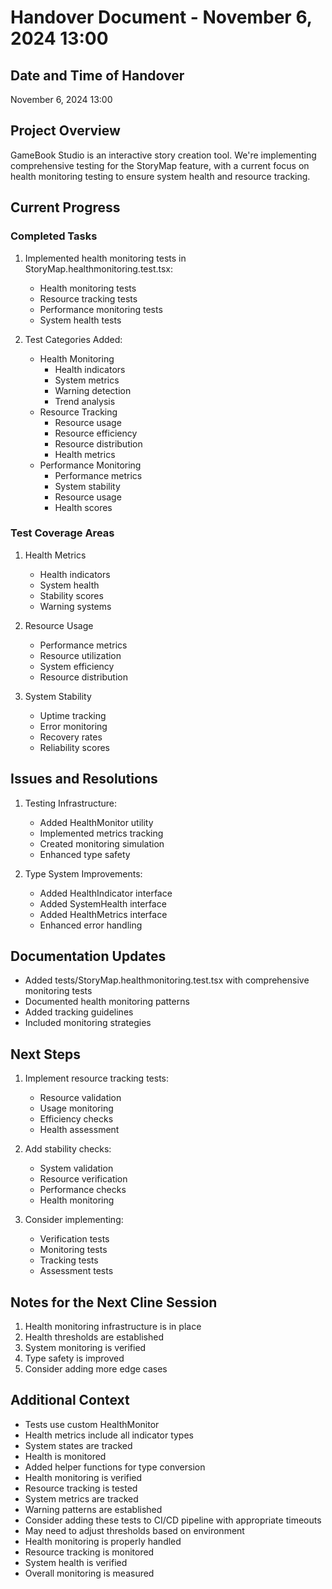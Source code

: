 # Handover Document - November 6, 2024 13:00

## Date and Time of Handover
November 6, 2024 13:00

## Project Overview
GameBook Studio is an interactive story creation tool. We're implementing comprehensive testing for the StoryMap feature, with a current focus on health monitoring testing to ensure system health and resource tracking.

## Current Progress

### Completed Tasks
1. Implemented health monitoring tests in StoryMap.healthmonitoring.test.tsx:
   - Health monitoring tests
   - Resource tracking tests
   - Performance monitoring tests
   - System health tests

2. Test Categories Added:
   - Health Monitoring
     * Health indicators
     * System metrics
     * Warning detection
     * Trend analysis
   - Resource Tracking
     * Resource usage
     * Resource efficiency
     * Resource distribution
     * Health metrics
   - Performance Monitoring
     * Performance metrics
     * System stability
     * Resource usage
     * Health scores

### Test Coverage Areas
1. Health Metrics
   - Health indicators
   - System health
   - Stability scores
   - Warning systems

2. Resource Usage
   - Performance metrics
   - Resource utilization
   - System efficiency
   - Resource distribution

3. System Stability
   - Uptime tracking
   - Error monitoring
   - Recovery rates
   - Reliability scores

## Issues and Resolutions
1. Testing Infrastructure:
   - Added HealthMonitor utility
   - Implemented metrics tracking
   - Created monitoring simulation
   - Enhanced type safety

2. Type System Improvements:
   - Added HealthIndicator interface
   - Added SystemHealth interface
   - Added HealthMetrics interface
   - Enhanced error handling

## Documentation Updates
- Added tests/StoryMap.healthmonitoring.test.tsx with comprehensive monitoring tests
- Documented health monitoring patterns
- Added tracking guidelines
- Included monitoring strategies

## Next Steps
1. Implement resource tracking tests:
   - Resource validation
   - Usage monitoring
   - Efficiency checks
   - Health assessment

2. Add stability checks:
   - System validation
   - Resource verification
   - Performance checks
   - Health monitoring

3. Consider implementing:
   - Verification tests
   - Monitoring tests
   - Tracking tests
   - Assessment tests

## Notes for the Next Cline Session
1. Health monitoring infrastructure is in place
2. Health thresholds are established
3. System monitoring is verified
4. Type safety is improved
5. Consider adding more edge cases

## Additional Context
- Tests use custom HealthMonitor
- Health metrics include all indicator types
- System states are tracked
- Health is monitored
- Added helper functions for type conversion
- Health monitoring is verified
- Resource tracking is tested
- System metrics are tracked
- Warning patterns are established
- Consider adding these tests to CI/CD pipeline with appropriate timeouts
- May need to adjust thresholds based on environment
- Health monitoring is properly handled
- Resource tracking is monitored
- System health is verified
- Overall monitoring is measured
